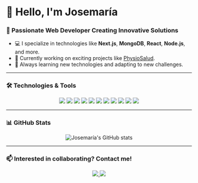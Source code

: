 # 👋 Hello, I'm Josemaría

### 🌟 Passionate Web Developer Creating Innovative Solutions

- 💻 I specialize in technologies like **Next.js**, **MongoDB**, **React**, **Node.js**, and more.
- 🚀 Currently working on exciting projects like [PhysioSalud](https://physiosalud-web-project.vercel.app/).
- 🔭 Always learning new technologies and adapting to new challenges.

---

### 🛠️ Technologies & Tools

<p align="center">
  <img src="https://img.shields.io/badge/-HTML-E34F26?style=for-the-badge&logo=html5&logoColor=white" />
  <img src="https://img.shields.io/badge/-CSS-1572B6?style=for-the-badge&logo=css3&logoColor=white" />
  <img src="https://img.shields.io/badge/-Bootstrap-563D7C?style=for-the-badge&logo=bootstrap&logoColor=white" />
  <img src="https://img.shields.io/badge/-Tailwind%20CSS-38B2AC?style=for-the-badge&logo=tailwind-css&logoColor=white" />
  <img src="https://img.shields.io/badge/-JavaScript-F7DF1E?style=for-the-badge&logo=javascript&logoColor=black" />
  <img src="https://img.shields.io/badge/-React-61DAFB?style=for-the-badge&logo=react&logoColor=black" />
  <img src="https://img.shields.io/badge/-MongoDB-47A248?style=for-the-badge&logo=mongodb&logoColor=white" />
  <img src="https://img.shields.io/badge/-MariaDB-003545?style=for-the-badge&logo=mariadb&logoColor=white" />
  <img src="https://img.shields.io/badge/-Next.js-000000?style=for-the-badge&logo=next.js&logoColor=white" />
  <img src="https://img.shields.io/badge/-NextAuth-000000?style=for-the-badge&logo=nextauth&logoColor=white" />
  <img src="https://img.shields.io/badge/-Mongoose-880000?style=for-the-badge&logo=mongoose&logoColor=white" />
</p>

---

### 📊 GitHub Stats

<p align="center">
  <img src="https://github-readme-stats.vercel.app/api?username=yegussss&show_icons=true&theme=tokyonight" alt="Josemaría's GitHub stats" />
</p>

---

### 📫 Interested in collaborating? Contact me!

<p align="center">
  <a href="https://www.linkedin.com/in/josemar%C3%ADa-ram%C3%ADrez-dur%C3%A1n-148109289/">
    <img src="https://img.shields.io/badge/-LinkedIn-0077B5?style=for-the-badge&logo=linkedin&logoColor=white" />
  </a>
  <a href="mailto:yegus2004@gmail.com">
    <img src="https://img.shields.io/badge/-Email-D14836?style=for-the-badge&logo=gmail&logoColor=white" />
  </a>
</p>

